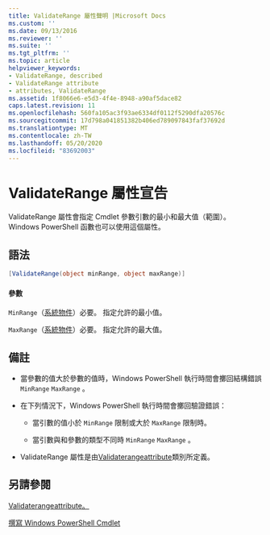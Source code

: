 ```yaml
---
title: ValidateRange 屬性聲明 |Microsoft Docs
ms.custom: ''
ms.date: 09/13/2016
ms.reviewer: ''
ms.suite: ''
ms.tgt_pltfrm: ''
ms.topic: article
helpviewer_keywords:
- ValidateRange, described
- ValidateRange attribute
- attributes, ValidateRange
ms.assetid: 1f8066e6-e5d3-4f4e-8948-a90af5dace82
caps.latest.revision: 11
ms.openlocfilehash: 560fa105ac3f93ae6334df0112f5290dfa20576c
ms.sourcegitcommit: 17d798a041851382b406ed789097843faf37692d
ms.translationtype: MT
ms.contentlocale: zh-TW
ms.lasthandoff: 05/20/2020
ms.locfileid: "83692003"
---
```

# <a name="validaterange-attribute-declaration"></a>ValidateRange 屬性宣告

ValidateRange 屬性會指定 Cmdlet 參數引數的最小和最大值（範圍）。 Windows PowerShell 函數也可以使用這個屬性。

## <a name="syntax"></a>語法

```csharp
[ValidateRange(object minRange, object maxRange)]
```

#### <a name="parameters"></a>參數

`MinRange`（[系統物件](/dotnet/api/system.object)）必要。 指定允許的最小值。

`MaxRange`（[系統物件](/dotnet/api/system.object)）必要。 指定允許的最大值。

## <a name="remarks"></a>備註

- 當參數的值大於參數的值時，Windows PowerShell 執行時間會擲回結構錯誤 `MinRange` `MaxRange` 。

- 在下列情況下，Windows PowerShell 執行時間會擲回驗證錯誤：

  - 當引數的值小於 `MinRange` 限制或大於 `MaxRange` 限制時。

  - 當引數與和參數的類型不同時 `MinRange` `MaxRange` 。

- ValidateRange 屬性是由[Validaterangeattribute](/dotnet/api/System.Management.Automation.ValidateRangeAttribute)類別所定義。

## <a name="see-also"></a>另請參閱

[Validaterangeattribute。](/dotnet/api/System.Management.Automation.ValidateRangeAttribute)

[撰寫 Windows PowerShell Cmdlet](./writing-a-windows-powershell-cmdlet.md)
